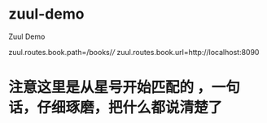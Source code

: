 # zuul-demo
Zuul Demo


zuul.routes.book.path=/books/*/*
zuul.routes.book.url=http://localhost:8090

#  注意这里是从星号开始匹配的 ，一句话，仔细琢磨，把什么都说清楚了
